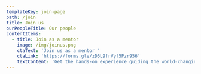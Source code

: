 ```yaml
---
templateKey: join-page
path: /join
title: Join us
ourPeopleTitle: Our people
contentItems:
  - title: Join as a mentor
    image: /img/joinus.png
    ctaText: 'Join us as a mentor '
    ctaLink: 'https://forms.gle/zD5L9frVyf5Pzr956'
    textContent: 'Get the hands-on experience guiding the world-changing ideas. '
---
```

